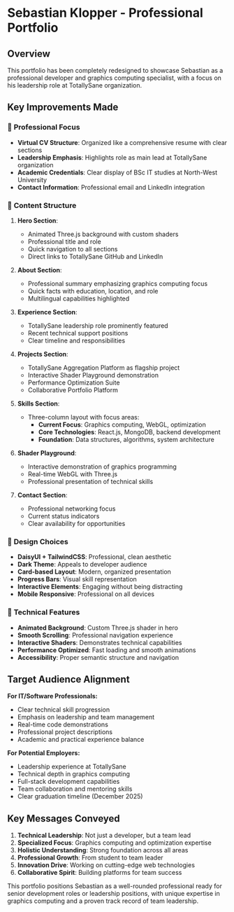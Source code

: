 # Sebastian Klopper - Professional Portfolio

## Overview

This portfolio has been completely redesigned to showcase Sebastian as a professional developer and graphics computing specialist, with a focus on his leadership role at TotallySane organization.

## Key Improvements Made

### 🎯 **Professional Focus**
- **Virtual CV Structure**: Organized like a comprehensive resume with clear sections
- **Leadership Emphasis**: Highlights role as main lead at TotallySane organization
- **Academic Credentials**: Clear display of BSc IT studies at North-West University
- **Contact Information**: Professional email and LinkedIn integration

### 🚀 **Content Structure**

1. **Hero Section**: 
   - Animated Three.js background with custom shaders
   - Professional title and role
   - Quick navigation to all sections
   - Direct links to TotallySane GitHub and LinkedIn

2. **About Section**: 
   - Professional summary emphasizing graphics computing focus
   - Quick facts with education, location, and role
   - Multilingual capabilities highlighted

3. **Experience Section**: 
   - TotallySane leadership role prominently featured
   - Recent technical support positions
   - Clear timeline and responsibilities

4. **Projects Section**: 
   - TotallySane Aggregation Platform as flagship project
   - Interactive Shader Playground demonstration
   - Performance Optimization Suite
   - Collaborative Portfolio Platform

5. **Skills Section**: 
   - Three-column layout with focus areas:
     - **Current Focus**: Graphics computing, WebGL, optimization
     - **Core Technologies**: React.js, MongoDB, backend development
     - **Foundation**: Data structures, algorithms, system architecture

6. **Shader Playground**: 
   - Interactive demonstration of graphics programming
   - Real-time WebGL with Three.js
   - Professional presentation of technical skills

7. **Contact Section**: 
   - Professional networking focus
   - Current status indicators
   - Clear availability for opportunities

### 🎨 **Design Choices**

- **DaisyUI + TailwindCSS**: Professional, clean aesthetic
- **Dark Theme**: Appeals to developer audience
- **Card-based Layout**: Modern, organized presentation
- **Progress Bars**: Visual skill representation
- **Interactive Elements**: Engaging without being distracting
- **Mobile Responsive**: Professional on all devices

### 🔧 **Technical Features**

- **Animated Background**: Custom Three.js shader in hero
- **Smooth Scrolling**: Professional navigation experience
- **Interactive Shaders**: Demonstrates technical capabilities
- **Performance Optimized**: Fast loading and smooth animations
- **Accessibility**: Proper semantic structure and navigation

## Target Audience Alignment

**For IT/Software Professionals:**
- Clear technical skill progression
- Emphasis on leadership and team management
- Real-time code demonstrations
- Professional project descriptions
- Academic and practical experience balance

**For Potential Employers:**
- Leadership experience at TotallySane
- Technical depth in graphics computing
- Full-stack development capabilities
- Team collaboration and mentoring skills
- Clear graduation timeline (December 2025)

## Key Messages Conveyed

1. **Technical Leadership**: Not just a developer, but a team lead
2. **Specialized Focus**: Graphics computing and optimization expertise
3. **Holistic Understanding**: Strong foundation across all areas
4. **Professional Growth**: From student to team leader
5. **Innovation Drive**: Working on cutting-edge web technologies
6. **Collaborative Spirit**: Building platforms for team success

This portfolio positions Sebastian as a well-rounded professional ready for senior development roles or leadership positions, with unique expertise in graphics computing and a proven track record of team leadership.
